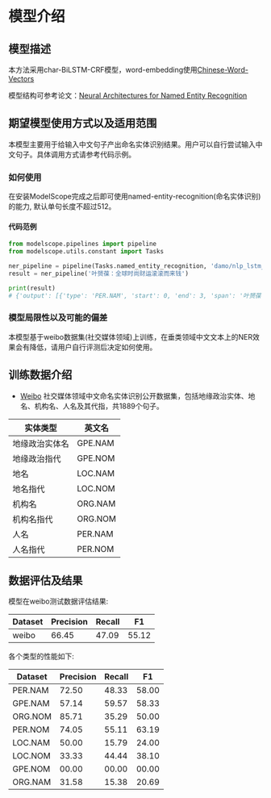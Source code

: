 
# 模型介绍

## 模型描述
本方法采用char-BiLSTM-CRF模型，word-embedding使用[Chinese-Word-Vectors](https://github.com/Embedding/Chinese-Word-Vectors)

模型结构可参考论文：[Neural Architectures for Named Entity Recognition
](https://aclanthology.org/N16-1030.pdf)


## 期望模型使用方式以及适用范围
本模型主要用于给输入中文句子产出命名实体识别结果。用户可以自行尝试输入中文句子。具体调用方式请参考代码示例。

### 如何使用
在安装ModelScope完成之后即可使用named-entity-recognition(命名实体识别)的能力, 默认单句长度不超过512。

#### 代码范例
```python
from modelscope.pipelines import pipeline
from modelscope.utils.constant import Tasks

ner_pipeline = pipeline(Tasks.named_entity_recognition, 'damo/nlp_lstm_named-entity-recognition_chinese-social_media')
result = ner_pipeline('叶赟葆：全球时尚财运滚滚而来钱')

print(result)
# {'output': [{'type': 'PER.NAM', 'start': 0, 'end': 3, 'span': '叶赟葆'}]}
```


### 模型局限性以及可能的偏差
本模型基于weibo数据集(社交媒体领域)上训练，在垂类领域中文文本上的NER效果会有降低，请用户自行评测后决定如何使用。

## 训练数据介绍
- [Weibo](https://doi.org/10.18653/v1/D15-1064) 社交媒体领域中文命名实体识别公开数据集，包括地缘政治实体、地名、机构名、人名及其代指，共1889个句子。

| 实体类型 | 英文名 |
|----------|--------|
|  地缘政治实体名   | GPE.NAM    |
| 地缘政治指代   | GPE.NOM   |
| 地名   |  LOC.NAM  |
| 地名指代   |  LOC.NOM  |
| 机构名   |  ORG.NAM  |
| 机构名指代   |  ORG.NOM  |
| 人名   |  PER.NAM  |
| 人名指代   |  PER.NOM  |


## 数据评估及结果
模型在weibo测试数据评估结果:

| Dataset | Precision | Recall | F1 |
| --- | --- | --- | --- |
| weibo | 66.45 | 47.09 | 55.12 |

各个类型的性能如下:

|Dataset | Precision | Recall |F1|
|---|---|---|---|
|PER.NAM | 72.50 | 48.33 | 58.00|
|GPE.NAM | 57.14 | 59.57 | 58.33|
|ORG.NOM | 85.71 | 35.29 | 50.00|
|PER.NOM | 74.05 | 55.11 | 63.19|
|LOC.NAM | 50.00 | 15.79 | 24.00|
|LOC.NOM | 33.33 | 44.44 | 38.10|
|GPE.NOM | 00.00 | 00.00 | 00.00|
|ORG.NAM | 31.58 | 15.38 | 20.69|


